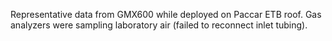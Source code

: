 Representative data from GMX600 while deployed on Paccar ETB roof. Gas analyzers
were sampling laboratory air (failed to reconnect inlet tubing). 
